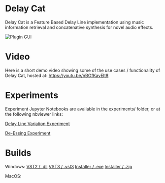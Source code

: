 # Delay Cat

Delay Cat is a Feature Based Delay Line implementation using music information retrieval and concatenative synthesis for novel audio effects.

![Plugin GUI](https://user-images.githubusercontent.com/105883026/169382590-f6219405-e84e-47ad-bcc4-d5c5e2df6a52.png)

# Video
Here is a short demo video showing some of the use cases / functionality of Delay Cat, hosted at: https://youtu.be/nBOfKavElt8

# Experiments
Experiment Jupyter Notebooks are available in the experiments/ folder, or at the following nbviewer links:

[Delay Line Variation Experiment](https://nbviewer.org/github/delaycattemp/delaycattemp/blob/main/experiments/Delay%20Line%20Variation%20Experiment.ipynb)

[De-Essing Experiment](https://nbviewer.org/github/delaycattemp/delaycattemp/blob/main/experiments/De-Essing%20Experiment.ipynb)

# Builds
Windows:
[VST2 / .dll](https://drive.google.com/uc?export=download&id=1YTLBRWWhTi1gDFs13-AsPPnAirbg-tBU)
[VST3 / .vst3](https://drive.google.com/uc?export=download&id=1S9zAbUr6qFOz16qmCa68-pfOn5zDYh4S)
[Installer / .exe](https://drive.google.com/uc?export=download&id=1BnhDhW6luC1BSJby2V8zBQUv4OOzNbCN)
[Installer / .zip](https://drive.google.com/uc?export=download&id=1hT4J2VThzDUTUa3kBnCqSXMaeUeZtr75)

MacOS: 
